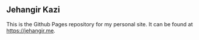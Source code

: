 ## Jehangir Kazi

This is the Github Pages repository for my personal site. It can be found at https://jehangir.me.
